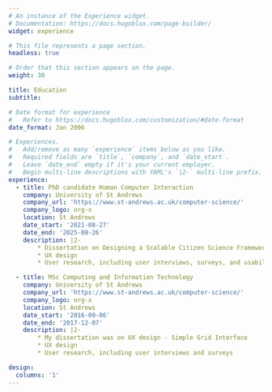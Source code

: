 ```yaml
---
# An instance of the Experience widget.
# Documentation: https://docs.hugoblox.com/page-builder/
widget: experience

# This file represents a page section.
headless: true

# Order that this section appears on the page.
weight: 30

title: Education
subtitle:

# Date format for experience
#   Refer to https://docs.hugoblox.com/customization/#date-format
date_format: Jan 2006

# Experiences.
#   Add/remove as many `experience` items below as you like.
#   Required fields are `title`, `company`, and `date_start`.
#   Leave `date_end` empty if it's your current employer.
#   Begin multi-line descriptions with YAML's `|2-` multi-line prefix.
experience:
  - title: PhD candidate Human Computer Interaction
    company: University of St Andrews
    company_url: 'https://www.st-andrews.ac.uk/computer-science/'
    company_logo: org-x
    location: St Andrews
    date_start: '2021-08-27'
    date_end: '2025-08-26'
    description: |2-
        * Dissertation on Designing a Scalable Citizen Science Framework for Data Subject Rights Driven Studies via a User-centered approach
        * UX design
        * User research, including user interviews, surveys, and usability testing 

  - title: MSc Computing and Information Technology
    company: University of St Andrews
    company_url: 'https://www.st-andrews.ac.uk/computer-science/'
    company_logo: org-x
    location: St Andrews
    date_start: '2016-09-06'
    date_end: '2017-12-07'
    description: |2-
        * My dissertation was on UX design - Simple Grid Interface
        * UX design
        * User research, including user interviews and surveys

design:
  columns: '1'
---
```

